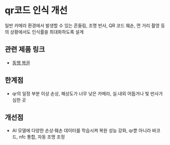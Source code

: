 qr코드 인식 개선
=============

일반 카메라 환경에서 발생할 수 있는 흔들림, 조명 반사, QR 코드 훼손, 먼 거리 촬영 등의 상황에서도 인식률을 최대화하도록 설계

## 관련 제품 링크
- [동행 복권](https://dhlottery.co.kr/common.do?method=main)

## 한계점
- qr의 일정 부분 이상 손상, 해상도가 너무 낮은 카메라, 실.내외 어둡거나 빛 반사가 심한 곳

## 개선점
- AI 모델에 다양한 손상·훼손 데이터를 학습시켜 복원 성능 강화, qr뿐 아니라 바코드, nfc 통합, 자동 조명 조정
